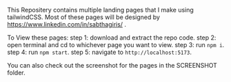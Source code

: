This Repositery contains multiple landing pages that I make using tailwindCSS. Most of these pages will be designed by https://www.linkedin.com/in/sabthagiris/ .

To View these pages:
step 1: download and extract the repo code.
step 2: open terminal and cd to whichever page you want to view.
step 3: run `npm i`.
step 4: run `npm start`.
step 5: navigate to `http://localhost:5173`.


You can also check out the screenshot for the pages in the SCREENSHOT folder.

